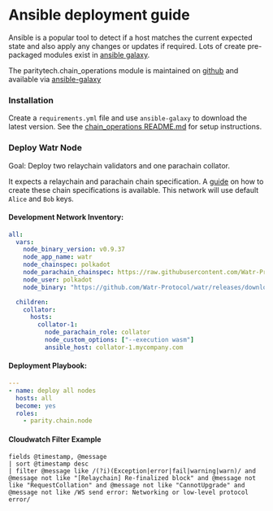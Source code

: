 Ansible deployment guide
====================

Ansible is a popular tool to detect if a host matches the current expected state and also apply any changes or updates if required. Lots of create pre-packaged modules exist in [ansible galaxy](https://galaxy.ansible.com/). 

The paritytech.chain_operations module is maintained on [github](https://github.com/paritytech/ansible-galaxy) and available via [ansible-galaxy]()


### Installation

Create a `requirements.yml` file and use `ansible-galaxy` to download the latest version. See the [chain_operations README.md](https://github.com/paritytech/ansible-galaxy/blob/main/README.md) for setup instructions.


### Deploy Watr Node

Goal: Deploy two relaychain validators and one parachain collator.

It expects a relaychain and parachain chain specification. A [guide](https://docs.substrate.io/reference/how-to-guides/parachains/connect-to-a-relay-chain/) on how to create these chain specifications is available. This network will use default `Alice` and `Bob` keys.

#### Development Network Inventory:

```yaml
all:
  vars:
    node_binary_version: v0.9.37
    node_app_name: watr
    node_chainspec: polkadot
    node_parachain_chainspec: https://raw.githubusercontent.com/Watr-Protocol/watr/main/chain-specs/devnet-raw.json
    node_user: polkadot
    node_binary: "https://github.com/Watr-Protocol/watr/releases/download/v1.2.0/watr-node"

  children:
    collator:
      hosts:
        collator-1:
          node_parachain_role: collator
          node_custom_options: ["--execution wasm"]
          ansible_host: collator-1.mycompany.com
```


#### Deployment Playbook:

```yaml
---
- name: deploy all nodes
  hosts: all
  become: yes
  roles:
    - parity.chain.node
```


#### Cloudwatch Filter Example

```
fields @timestamp, @message
| sort @timestamp desc
| filter @message like /(?i)(Exception|error|fail|warning|warn)/ and @message not like "[Relaychain] Re-finalized block" and @message not like "RequestCollation" and @message not like "CannotUpgrade" and @message not like /WS send error: Networking or low-level protocol error/
```

